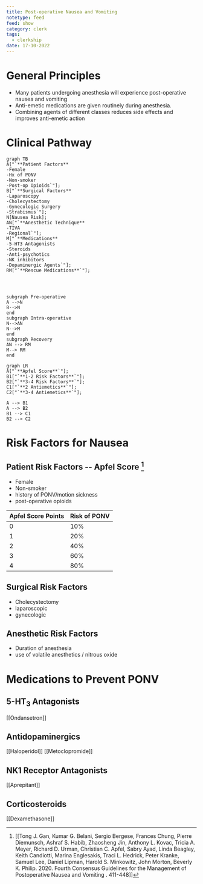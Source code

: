 ```yaml
---
title: Post-operative Nausea and Vomiting
notetype: feed
feed: show
category: clerk
tags:
  - clerkship
date: 17-10-2022
---
```


# General Principles
- Many patients undergoing anesthesia will experience post-operative nausea and vomiting
- Anti-emetic medications are given routinely during anesthesia. 
- Combining agents of different classes reduces side effects and improves anti-emetic action

# Clinical Pathway

```mermaid
graph TB
A["`**Patient Factors**
-Female
-Hx of PONV
-Non-smoker
-Post-op Opioids`"];
B["`**Surgical Factors**
-Laparoscopy 
-Cholecystectomy
-Gynecologic Surgery
-Strabismus`"];
N[Nausea Risk];
AN["`**Anesthetic Technique**
-TIVA
-Regional`"];
M["`**Medications** 
-5-HT3 Antagonists
-Steroids
-Anti-psychotics
-NK inhibitors
-Dopaminergic Agents`"];
RM["`**Rescue Medications**`"];




subgraph Pre-operative
A -->N
B-->N
end
subgraph Intra-operative
N-->AN
N-->M
end
subgraph Recovery
AN --> RM
M--> RM
end
```

```mermaid
graph LR
A["`**Apfel Score**`"];
B1["`**1-2 Risk Factors**`"];
B2["`**3-4 Risk Factors**`"];
C1["`**2 Antiemetics**`"];
C2["`**3-4 Antiemetics**`"];

A --> B1
A --> B2
B1 --> C1
B2 --> C2

```





# Risk Factors for Nausea
## Patient Risk Factors -- Apfel Score [^1]
- Female
- Non-smoker
- history of PONV/motion sickness
- post-operative opioids

| Apfel Score Points | Risk of PONV |
|--------------------|--------------|
| 0                  | 10%          |
| 1                  | 20%          |
| 2                  | 40%          |
| 3                  | 60%          |
| 4                  | 80%          |

## Surgical Risk Factors
- Cholecystectomy
- laparoscopic
- gynecologic

## Anesthetic Risk Factors
 - Duration of anesthesia
 - use of volatile anesthetics / nitrous oxide

# Medications to Prevent PONV

## 5-HT<sub>3</sub> Antagonists
[[Ondansetron]]

## Antidopaminergics
[[Haloperidol]]
[[Metoclopromide]]

## NK1 Receptor Antagonists
[[Aprepitant]]

## Corticosteroids
[[Dexamethasone]]



[^1]:  [[Tong J. Gan, Kumar G. Belani, Sergio Bergese, Frances Chung, Pierre Diemunsch, Ashraf S. Habib, Zhaosheng Jin, Anthony L. Kovac, Tricia A. Meyer, Richard D. Urman, Christian C. Apfel, Sabry Ayad, Linda Beagley, Keith Candiotti, Marina Englesakis, Traci L. Hedrick, Peter Kranke, Samuel Lee, Daniel Lipman, Harold S. Minkowitz, John Morton, Beverly K. Philip. 2020. Fourth Consensus Guidelines for the Management of Postoperative Nausea and Vomiting . 411-448]]
[^2]:
[^3]:
[^4]: